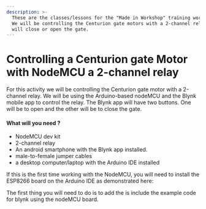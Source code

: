 ```yaml
---
description: >-
  These are the classes/lessons for the "Made in Workshop" training workshops.
  We will be controlling the Centurion gate motors with a 2-channel relay. This
  will close or open the gate.
---
```


# Controlling a Centurion gate Motor with NodeMCU a 2-channel relay

For this activity we will be controlling the Centurion gate motor with a 2-channel relay. We will be using the Arduino-based nodeMCU and the Blynk mobile app to control the relay. The Blynk app will have two buttons. One will be to open and the other will be to close the gate. 

#### What will you need ?

* NodeMCU dev kit 
* 2-channel relay 
* An android smartphone with the Blynk app installed.
* male-to-female jumper cables
* a desktop computer/laptop with the Arduino IDE installed 

If this is the first time working with the NodeMCU, you will need to install the ESP8266 board on the Arduino IDE as demonstrated here: 

The first thing you will need to do is to add the is include the example code for blynk using the nodeMCU board. 

